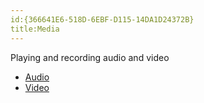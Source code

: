 ```yaml
---
id:{366641E6-518D-6EBF-D115-14DA1D24372B}  
title:Media  
---
```


Playing and recording audio and video

-  [Audio](/recipes/android/media/audio)
-  [Video](/recipes/android/media/video)